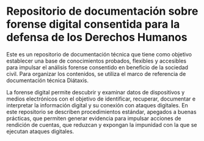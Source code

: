 
# Repositorio de documentación sobre forense digital consentida para la defensa de los Derechos Humanos


Este es un repositorio de documentación técnica que tiene como objetivo establecer una base de conocimientos probados, flexibles y accesibles para impulsar el análisis forense consentido en beneficio de la sociedad civil. Para organizar los contenidos, se utiliza el marco de referencia de documentación técnica Diátaxis.

La forense digital permite descubrir y examinar datos de dispositivos y medios electrónicos con el objetivo de identificar, recuperar, documentar e interpretar la información digital y su conexión con ataques digitales. En este repositorio se describen procedimientos estándar, apegados a buenas prácticas, que permiten generar evidencia para impulsar acciones de rendición de cuentas, que reduzcan y expongan la impunidad con la que se ejecutan ataques digitales.